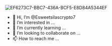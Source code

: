 ![EF6273C7-BBC7-436A-BCF5-E8D84A5344EF](https://user-images.githubusercontent.com/102867760/186900753-d49c07bb-f665-4d8c-bb2e-eb569e3b2905.jpeg)
- 👋 Hi, I’m @Esweetsilascrypto7
- 👀 I’m interested in ...
- 🌱 I’m currently learning ...
- 💞️ I’m looking to collaborate on ...
- 📫 How to reach me ...

<!---
Esweetsilascrypto7/Esweetsilascrypto7 is a ✨ special ✨ repository because its `README.md` (this file) appears on your GitHub profile.
You can click the Preview link to take a look at your changes.
--->
